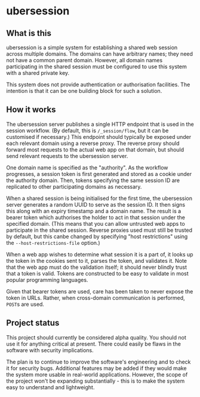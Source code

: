 # ubersession

## What is this

ubersession is a simple system for establishing a shared web session across multiple domains.  The domains can have arbitrary names; they need not have a common parent domain.  However, all domain names participating in the shared session must be configured to use this system with a shared private key.

This system does not provide authentication or authorisation facilities.  The intention is that it can be one building block for such a solution.

## How it works

The ubersession server publishes a single HTTP endpoint that is used in the session workflow.  (By default, this is `/_session/flow`, but it can be customised if necessary.)  This endpoint should typically be exposed under each relevant domain using a reverse proxy.  The reverse proxy should forward most requests to the actual web app on that domain, but should send relevant requests to the ubersession server.

One domain name is specified as the "authority".  As the workflow progresses, a session token is first generated and stored as a cookie under the authority domain.  Then, tokens specifying the same session ID are replicated to other participating domains as necessary.

When a shared session is being initialised for the first time, the ubersession server generates a random UUID to serve as the session ID.  It then signs this along with an expiry timestamp and a domain name.  The result is a bearer token which authorises the holder to act in that session under the specified domain.  (This means that you can allow untrusted web apps to participate in the shared session.  Reverse proxies used must still be trusted by default, but this canbe changed by specifying "host restrictions" using the `--host-restrictions-file` option.)

When a web app wishes to determine what session it is a part of, it looks up the token in the cookies sent to it, parses the token, and validates it.  Note that the web app must do the validation itself; it should never blindly trust that a token is valid.  Tokens are constructed to be easy to validate in most popular programming languages.

Given that bearer tokens are used, care has been taken to never expose the token in URLs.  Rather, when cross-domain communication is performed, `POST`s are used.

## Project status

This project should currently be considered alpha quality.  You should not use it for anything critical at present.  There could easily be flaws in the software with security implications.

The plan is to continue to improve the software's engineering and to check it for security bugs.  Additional features may be added if they would make the system more usable in real-world applications.  However, the scope of the project won't be expanding substantially - this is to make the system easy to understand and lightweight.

